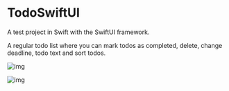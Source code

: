 #  TodoSwiftUI
A test project in Swift with the SwiftUI framework.

A regular todo list where you can mark todos as completed, delete, change deadline, todo text and sort todos.

![img](https://imgur.com/H7ThLaB.png "Home page")

![img](https://imgur.com/jhvyU5D.png "Todo details")
